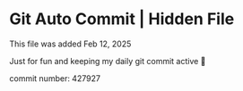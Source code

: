 # Git Auto Commit | Hidden File

This file was added Feb 12, 2025

Just for fun and keeping my daily git commit active 🤪

commit number: 427927
